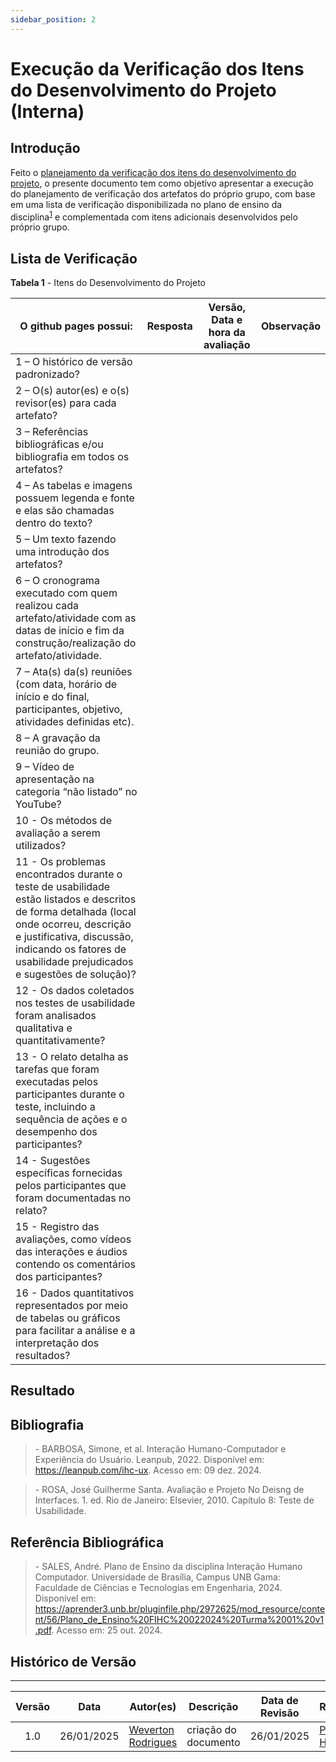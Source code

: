 ```yaml
---
sidebar_position: 2
---
```


# Execução da Verificação dos Itens do Desenvolvimento do Projeto (Interna)

## Introdução

Feito o [planejamento da verificação dos itens do desenvolvimento do projeto](../etapa06/planejamento.md), o presente documento tem como objetivo apresentar a execução do planejamento de verificação dos artefatos do próprio grupo, com base em uma lista de verificação disponibilizada no plano de ensino da disciplina<sup>[1](../etapa06/execucao-interna.md#referência-bibliográfica)</sup> e complementada com itens adicionais desenvolvidos pelo próprio grupo.

## Lista de Verificação

<p style={{ textAlign: 'center', fontSize: '18px' }}><b>Tabela 1</b> - Itens do Desenvolvimento do Projeto</p>

| O github pages possui: | Resposta  | Versão, Data e hora da avaliação  | Observação |
|---|---|---|---|
| 1 – O histórico de versão padronizado?  ||||
| 2 – O(s) autor(es) e o(s) revisor(es) para cada artefato?  ||||
| 3 – Referências bibliográficas e/ou bibliografia em todos os artefatos?    ||||
| 4 – As tabelas e imagens possuem legenda e fonte e elas são chamadas dentro do texto? ||||
| 5 – Um texto fazendo uma introdução dos artefatos? ||||
| 6 – O cronograma executado com quem realizou cada artefato/atividade com as datas de início e fim da construção/realização do artefato/atividade. ||||
| 7 – Ata(s) da(s) reuniões (com data, horário de início e do final, participantes, objetivo, atividades definidas etc). ||||
| 8 – A gravação da reunião do grupo. ||||
| 9 – Vídeo de apresentação na categoria “não listado” no YouTube?  ||||
| 10 - Os métodos de avaliação a serem utilizados? ||||
| 11 - Os problemas encontrados durante o teste de usabilidade estão listados e descritos de forma detalhada (local onde ocorreu, descrição e justificativa, discussão, indicando os fatores de usabilidade prejudicados e sugestões de solução)? ||||
| 12 - Os dados coletados nos testes de usabilidade foram analisados qualitativa e quantitativamente?||| |
| 13 - O relato detalha as tarefas que foram executadas pelos participantes durante o teste, incluindo a sequência de ações e o desempenho dos participantes? ||||
| 14 - Sugestões específicas fornecidas pelos participantes que foram documentadas no relato? ||| |
| 15 - Registro das avaliações, como vídeos das interações e áudios contendo os comentários dos participantes? ||||
| 16 - Dados quantitativos representados por meio de tabelas ou gráficos para facilitar a análise e a interpretação dos resultados?||||

## Resultado

<!-- grafico (ou texto) e gravacao da avaliacao -->

## Bibliografia

> \- BARBOSA, Simone, et al. Interação Humano-Computador e Experiência do Usuário. Leanpub, 2022. Disponível em: https://leanpub.com/ihc-ux. Acesso em: 09 dez. 2024.

> \- ROSA, José Guilherme Santa. Avaliação e Projeto No Deisng de Interfaces. 1. ed. Rio de Janeiro: Elsevier, 2010. Capítulo 8: Teste de Usabilidade.


## Referência Bibliográfica

> \- SALES, André. Plano de Ensino da disciplina Interação Humano Computador. Universidade de Brasília, Campus UNB Gama: Faculdade de Ciências e Tecnologias em Engenharia, 2024. Disponível em: https://aprender3.unb.br/pluginfile.php/2972625/mod_resource/content/56/Plano_de_Ensino%20FIHC%20022024%20Turma%2001%20v1.pdf. Acesso em: 25 out. 2024.

## Histórico de Versão
---
| Versão | Data | Autor(es) | Descrição | Data de Revisão | Revisor(es) |
|:---:|:---:|---|---|:---:|---|
| 1.0 | 26/01/2025 | [Weverton Rodrigues](https://github.com/vevetin) | criação do documento |26/01/2025|[Paulo Henrique](https://github.com/paulomh)|
